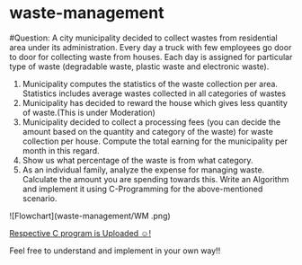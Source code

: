 # waste-management
#Question:
A city municipality decided to collect wastes from residential area under its administration. Every day a truck with few employees go door to door for collecting waste from houses. Each day is assigned for particular type of waste (degradable waste, plastic waste and electronic waste).
1. Municipality computes the statistics of the waste collection per area. Statistics includes average wastes collected in all categories of wastes
2. Municipality has decided to reward the house which gives less quantity of waste.(This is under Moderation)
3. Municipality decided to collect a processing fees (you can decide the amount based on the quantity and category of the waste) for waste collection per house. Compute the total earning for the municipality per month in this regard.
4. Show us what percentage of the waste is from what category.
5. As an individual family, analyze the expense for managing waste. Calculate the amount you are spending towards this.
Write an Algorithm and implement it using C-Programming for the above-mentioned scenario.

![Flowchart](waste-management/WM .png)

[Respective C program is Uploaded :relaxed:!](https://github.com/deepaksaipendyala/waste-management/blob/master/main.c)

Feel free to understand and implement in your own way!!
